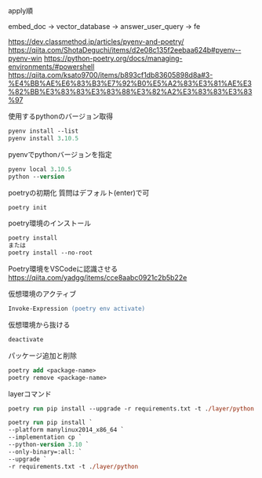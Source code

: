 apply順

embed_doc -> vector_database -> answer_user_query -> fe

https://dev.classmethod.jp/articles/pyenv-and-poetry/
https://qiita.com/ShotaDeguchi/items/d2e08c135f2eebaa624b#pyenv--pyenv-win
https://python-poetry.org/docs/managing-environments/#powershell
https://qiita.com/ksato9700/items/b893cf1db83605898d8a#3-%E4%BB%AE%E6%83%B3%E7%92%B0%E5%A2%83%E3%81%AE%E3%82%BB%E3%83%83%E3%83%88%E3%82%A2%E3%83%83%E3%83%97

使用するpythonのバージョン取得

```ps
pyenv install --list
pyenv install 3.10.5
```

pyenvでpythonバージョンを指定

```ps
pyenv local 3.10.5
python --version
```

poetryの初期化
質問はデフォルト(enter)で可

```ps
poetry init
```

poetry環境のインストール

```ps
poetry install
または
poetry install --no-root
```

Poetry環境をVSCodeに認識させる
https://qiita.com/yadgg/items/cce8aabc0921c2b5b22e

仮想環境のアクティブ

```ps
Invoke-Expression (poetry env activate)
```

仮想環境から抜ける

```ps
deactivate
```

パッケージ追加と削除

```ps
poetry add <package-name>
poetry remove <package-name>
```

layerコマンド

```ps
poetry run pip install --upgrade -r requirements.txt -t ./layer/python
```

```ps
poetry run pip install `
--platform manylinux2014_x86_64 `
--implementation cp `
--python-version 3.10 `
--only-binary=:all: `
--upgrade `
-r requirements.txt -t ./layer/python
```
